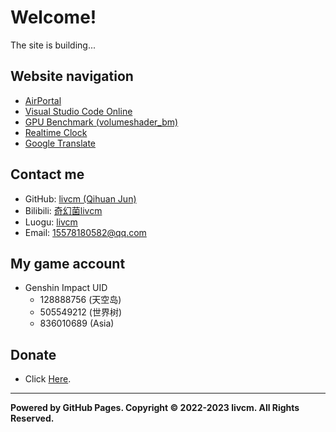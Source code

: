 # Welcome!

The site is building...

## Website navigation

- [AirPortal](https://airportal.cn "AirPortal")
- [Visual Studio Code Online](https://vscode.dev "Visual Studio Code Online")
- [GPU Benchmark (volumeshader_bm)](https://cznull.github.io/vsbm "GPU Benchmark (volumeshader_bm)")
- [Realtime Clock](./pages/clock.html "Realtime Clock")
- [Google Translate](https://translate.google.com "Google Translate")

## Contact me

- GitHub: [livcm (Qihuan Jun)](https://github.com/livcm/ "GitHub")
- Bilibili: [奇幻菌livcm](https://space.bilibili.com/423883286/ "Bilibili")
- Luogu: [livcm](https://www.luogu.com.cn/user/479197 "Luogu")
- Email: <15578180582@qq.com>

## My game account

- Genshin Impact UID
  - 128888756 (天空岛)
  - 505549212 (世界树)
  - 836010689 (Asia)

## Donate

- Click [Here](./pages/donate.html "Donate").

---

**Powered by GitHub Pages. Copyright ©️ 2022-2023 livcm. All Rights Reserved.**
